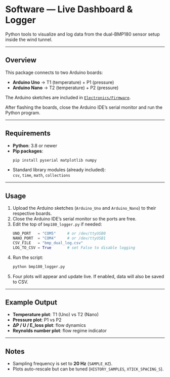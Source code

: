# Software — Live Dashboard & Logger

Python tools to visualize and log data from the dual-BMP180 sensor setup inside the wind tunnel.

---

## Overview
This package connects to two Arduino boards:

- **Arduino Uno** → T1 (temperature) + P1 (pressure)  
- **Arduino Nano** → T2 (temperature) + P2 (pressure)

The Arduino sketches are included in [`Electronics/Firmware`](../Electronics).

After flashing the boards, close the Arduino IDE’s serial monitor and run the Python program.

---

## Requirements

- **Python**: 3.8 or newer  
- **Pip packages**:  
  ```bash
  pip install pyserial matplotlib numpy
  ```
- Standard library modules (already included):  
  `csv`, `time`, `math`, `collections`

---

## Usage

1. Upload the Arduino sketches (`Arduino_Uno` and `Arduino_Nano`) to their respective boards.  
2. Close the Arduino IDE’s serial monitor so the ports are free.  
3. Edit the top of `bmp180_logger.py` if needed:  
   ```python
   UNO_PORT   = "COM5"     # or /dev/ttyUSB0
   NANO_PORT  = "COM4"     # or /dev/ttyUSB1
   CSV_FILE   = "bmp_dual_log.csv"
   LOG_TO_CSV = True       # set False to disable logging
   ```
4. Run the script:  
   ```bash
   python bmp180_logger.py
   ```
5. Four plots will appear and update live. If enabled, data will also be saved to CSV.  

---

## Example Output

- **Temperature plot**: T1 (Uno) vs T2 (Nano)  
- **Pressure plot**: P1 vs P2  
- **ΔP / U / E_loss plot**: flow dynamics  
- **Reynolds number plot**: flow regime indicator  

---

## Notes

- Sampling frequency is set to **20 Hz** (`SAMPLE_HZ`).  
- Plots auto-rescale but can be tuned (`HISTORY_SAMPLES`, `XTICK_SPACING_S`).